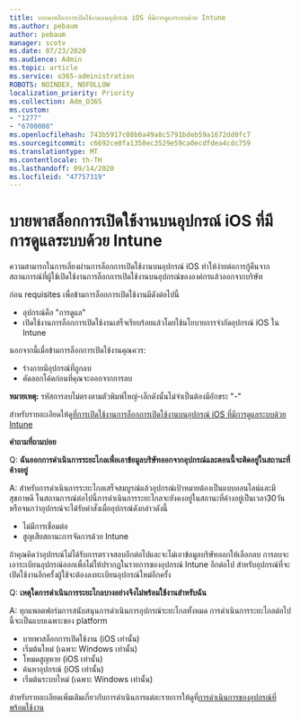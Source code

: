 ```yaml
---
title: บายพาสล็อกการเปิดใช้งานบนอุปกรณ์ iOS ที่มีการดูแลระบบด้วย Intune
ms.author: pebaum
author: pebaum
manager: scotv
ms.date: 07/23/2020
ms.audience: Admin
ms.topic: article
ms.service: o365-administration
ROBOTS: NOINDEX, NOFOLLOW
localization_priority: Priority
ms.collection: Adm_O365
ms.custom:
- "1277"
- "6700008"
ms.openlocfilehash: 743b5917c08b0a49a8c5791bdeb59a1672dd0fc7
ms.sourcegitcommit: c6692ce0fa1358ec3529e59ca0ecdfdea4cdc759
ms.translationtype: MT
ms.contentlocale: th-TH
ms.lasthandoff: 09/14/2020
ms.locfileid: "47757319"
---
```

# <a name="bypass-activation-lock-on-supervised-ios-devices-with-intune"></a>บายพาสล็อกการเปิดใช้งานบนอุปกรณ์ iOS ที่มีการดูแลระบบด้วย Intune

ความสามารถในการเลี่ยงผ่านการล็อกการเปิดใช้งานบนอุปกรณ์ iOS ทำให้ง่ายต่อการกู้คืนจากสถานการณ์ที่ผู้ใช้เปิดใช้งานการล็อกการเปิดใช้งานบนอุปกรณ์ขององค์กรแล้วออกจากบริษัท

ก่อน requisites เพื่อข้ามการล็อกการเปิดใช้งานมีดังต่อไปนี้

- อุปกรณ์คือ "การดูแล"
- เปิดใช้งานการล็อกการเปิดใช้งานเสร็จเรียบร้อยแล้วโดยใช้นโยบายการจำกัดอุปกรณ์ iOS ใน Intune

นอกจากนี้เมื่อข้ามการล็อกการเปิดใช้งานคุณควร:

- ร่างกายมีอุปกรณ์ที่ถูกลบ
- คัดลอกโค้ดก่อนที่คุณจะออกจากการลบ

**หมายเหตุ:** รหัสการลบไม่ตรงตามตัวพิมพ์ใหญ่-เล็กดังนั้นไม่จำเป็นต้องมีอักขระ "-"

สำหรับรายละเอียดให้ดู[ที่การเปิดใช้งานการล็อกการเปิดใช้งานบนอุปกรณ์ iOS ที่มีการดูแลระบบด้วย Intune](https://docs.microsoft.com/intune/device-activation-lock-bypass)

**คำถามที่ถามบ่อย**

Q: **ฉันออกการดำเนินการระยะไกลเพื่อเอาข้อมูลบริษัทออกจากอุปกรณ์และตอนนี้จะติดอยู่ในสถานะที่ค้างอยู่**

A: สำหรับการดำเนินการระยะไกลเสร็จสมบูรณ์แล้วอุปกรณ์เป้าหมายต้องเป็นแบบออนไลน์และมีสุขภาพดี ในสถานการณ์ต่อไปนี้การดำเนินการระยะไกลจะยังคงอยู่ในสถานะที่ค้างอยู่เป็นเวลา30วันหรือจนกว่าอุปกรณ์จะได้รับคำสั่งเมื่ออุปกรณ์ดังกล่าวดังนี้

- ไม่มีการเชื่อมต่อ
- สูญเสียสถานะการจัดการด้วย Intune

ถ้าคุณคิดว่าอุปกรณ์ไม่ได้รับการตรวจสอบอีกต่อไปและจะไม่เอาข้อมูลบริษัทออกให้เลือกลบ การลบจะเอาระเบียนอุปกรณ์ออกเพื่อไม่ให้ปรากฏในรายการของอุปกรณ์ Intune อีกต่อไป สำหรับอุปกรณ์ที่จะเปิดใช้งานอีกครั้งผู้ใช้จะต้องลงทะเบียนอุปกรณ์ใหม่อีกครั้ง

Q: **เหตุใดการดำเนินการระยะไกลบางอย่างจึงไม่พร้อมใช้งานสำหรับฉัน**

A: ทุกแพลตฟอร์มการสนับสนุนการดำเนินการอุปกรณ์ระยะไกลทั้งหมด การดำเนินการระยะไกลต่อไปนี้จะเป็นแบบเฉพาะของ platform

- บายพาสล็อกการเปิดใช้งาน (iOS เท่านั้น)
- เริ่มต้นใหม่ (เฉพาะ Windows เท่านั้น)
- โหมดสูญหาย (iOS เท่านั้น)
- ค้นหาอุปกรณ์ (iOS เท่านั้น)
- เริ่มต้นระบบใหม่ (เฉพาะ Windows เท่านั้น)

สำหรับรายละเอียดเพิ่มเติมเกี่ยวกับการดำเนินการแต่ละรายการให้ดูที่[การดำเนินการของอุปกรณ์ที่พร้อมใช้งาน](https://docs.microsoft.com/intune/device-management#available-device-actions)